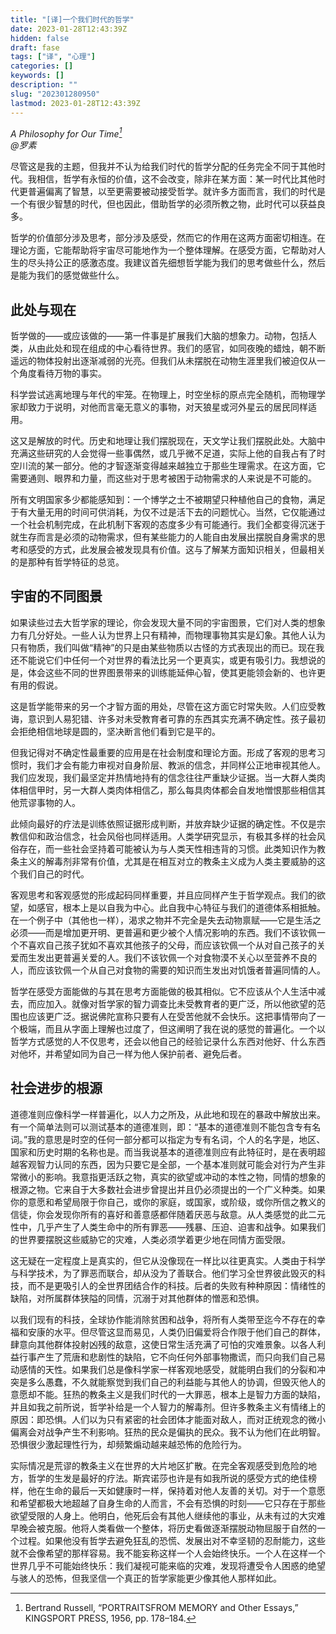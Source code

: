 ```yaml
---
title: "[译]一个我们时代的哲学"
date: 2023-01-28T12:43:39Z
hidden: false
draft: fase
tags: ["译", "心理"]
categories: []
keywords: []
description: ""
slug: "202301280950"
lastmod: 2023-01-28T12:43:39Z
---
```


*A Philosophy for Our Time[^1]<br>
@罗素*

尽管这是我的主题，但我并不认为给我们时代的哲学分配的任务完全不同于其他时代。我相信，哲学有永恒的价值，这不会改变，除非在某方面：某一时代比其他时代更普遍偏离了智慧，以至更需要被动接受哲学。就许多方面而言，我们的时代是一个有很少智慧的时代，但也因此，借助哲学的必须所教之物，此时代可以获益良多。

哲学的价值部分涉及思考，部分涉及感受，然而它的作用在这两方面密切相连。在理论方面，它能帮助将宇宙尽可能地作为一个整体理解。在感受方面，它帮助对人生的尽头持公正的感激态度。我建议首先细想哲学能为我们的思考做些什么，然后是能为我们的感觉做些什么。

## 此处与现在

哲学做的——或应该做的——第一件事是扩展我们大脑的想象力。动物，包括人类，从由此处和现在组成的中心看待世界。我们的感官，如同夜晚的蜡烛，朝不断遥远的物体投射出逐渐减弱的光亮。但我们从未摆脱在动物生涯里我们被迫仅从一个角度看待万物的事实。

科学尝试逃离地理与年代的牢笼。在物理上，时空坐标的原点完全随机，而物理学家却致力于说明，对他而言毫无意义的事物，对天狼星或河外星云的居民同样适用。

这又是解放的时代。历史和地理让我们摆脱现在，天文学让我们摆脱此处。大脑中充满这些研究的人会觉得一些事偶然，或几乎微不足道，实际上他的自我占有了时空川流的某一部分。他的才智逐渐变得越来越独立于那些生理需求。在这方面，它需要通则、眼界和力量，而这些对于思考被困于动物需求的人来说是不可能的。

所有文明国家多少都能感知到：一个博学之士不被期望只种植他自己的食物，满足于有大量无用的时间可供消耗，为仅不过是活下去的问题忧心。当然，它仅能通过一个社会机制完成，在此机制下客观的态度多少有可能通行。我们全都变得沉迷于就生存而言是必须的动物需求，但有某些能力的人能自由发展出摆脱自身需求的思考和感受的方式，此发展会被发现具有价值。这与了解某方面知识相关，但最相关的是那种有哲学特征的总览。

## 宇宙的不同图景

如果读些过去大哲学家的理论，你会发现大量不同的宇宙图景，它们对人类的想象力有几分好处。一些人认为世界上只有精神，而物理事物其实是幻象。其他人认为只有物质，我们叫做“精神”的只是由某些物质以古怪的方式表现出的而已。现在我还不能说它们中任何一个对世界的看法比另一个更真实，或更有吸引力。我想说的是，体会这些不同的世界图景带来的训练能延伸心智，使其更能领会新的、也许更有用的假说。

这是哲学能带来的另一个才智方面的用处，尽管在这方面它时常失败。人们应受教诲，意识到人易犯错、许多对未受教育者可靠的东西其实充满不确定性。孩子最初会拒绝相信地球是圆的，坚决断言他们看到它是平的。

但我记得对不确定性最重要的应用是在社会制度和理论方面。形成了客观的思考习惯时，我们才会有能力审视对自身阶层、教派的信念，并同样公正地审视其他人。我们应发现，我们最坚定并热情地持有的信念往往严重缺少证据。当一大群人类肉体相信甲时，另一大群人类肉体相信乙，那么每具肉体都会自发地憎恨那些相信其他荒谬事物的人。

此倾向最好的疗法是训练依照证据形成判断，并放弃缺少证据的确定性。不仅是宗教信仰和政治信念，社会风俗也同样适用。人类学研究显示，有极其多样的社会风俗存在，而一些社会坚持着可能被认为与人类天性相违背的习惯。此类知识作为教条主义的解毒剂非常有价值，尤其是在相互对立的教条主义成为人类主要威胁的这个我们自己的时代。

客观思考和客观感觉的形成起码同样重要，并且应同样产生于哲学观点。我们的欲望，如感官，根本上是以自我为中心。此自我中心特征与我们的道德体系相抵触。在一个例子中（其他也一样），渴求之物并不完全是失去动物禀赋——它是生活之必须——而是增加更开明、更普遍和更少被个人情况影响的东西。我们不该钦佩一个不喜欢自己孩子犹如不喜欢其他孩子的父母，而应该钦佩一个从对自己孩子的关爱而生发出更普遍关爱的人。我们不该钦佩一个对食物漠不关心以至营养不良的人，而应该钦佩一个从自己对食物的需要的知识而生发出对饥饿者普遍同情的人。

哲学在感受方面能做的与其在思考方面能做的极其相似。它不应该从个人生活中减去，而应加入。就像对哲学家的智力调查比未受教育者的更广泛，所以他欲望的范围也应该更广泛。据说佛陀宣称只要有人在受苦他就不会快乐。这把事情带向了一个极端，而且从字面上理解也过度了，但这阐明了我在说的感觉的普遍化。一个以哲学方式感觉的人不仅思考，还会以他自己的经验记录什么东西对他好、什么东西对他坏，并希望如同为自己一样为他人保护前者、避免后者。

## 社会进步的根源

道德准则应像科学一样普遍化，以人力之所及，从此地和现在的暴政中解放出来。有一个简单法则可以测试基本的道德准则，即：“基本的道德准则不能包含专有名词。”我的意思是时空的任何一部分都可以指定为专有名词，个人的名字是，地区、国家和历史时期的名称也是。而当我说基本的道德准则应有此特征时，是在表明超越客观智力认同的东西，因为只要它是全部，一个基本准则就可能会对行为产生非常微小的影响。我意指更活跃之物，真实的欲望或冲动的本性之物，同情的想象的根源之物。它来自于大多数社会进步曾提出并且仍必须提出的一个广义种类。如果你的意愿和希望局限于你自己，或你的家庭，或国家，或阶级，或你所信之教义的信徒，你会发现你所有的喜好和善意感都伴随着厌恶与敌意。从人类感觉的此二元性中，几乎产生了人类生命中的所有罪恶——残暴、压迫、迫害和战争。如果我们的世界要摆脱这些威胁它的灾难，人类必须学着更少地在同情方面受限。

这无疑在一定程度上是真实的，但它从没像现在一样比以往更真实。人类由于科学与科学技术，为了罪恶而联合，却从没为了善联合。他们学习全世界彼此毁灭的科技，而不是更吸引人的全世界团结合作的科技。后者的失败有种种原因：情绪性的缺陷，对所属群体狭隘的同情，沉溺于对其他群体的憎恶和恐惧。

以我们现有的科技，全球协作能消除贫困和战争，将所有人类带至迄今不存在的幸福和安康的水平。但尽管这显而易见，人类仍旧偏爱将合作限于他们自己的群体，肆意向其他群体投射凶残的敌意，这使日常生活充满了可怕的灾难景象。以各人利益行事产生了荒唐和悲剧性的缺陷，它不向任何外部事物撒谎，而只向我们自己易动感情的天性。如果我们总是像科学家一样客观地感受，就能明白我们的分裂和冲突是多么愚蠢，不久就能察觉到我们自己的利益能与其他人的协调，但毁灭他人的意愿却不能。狂热的教条主义是我们时代的一大罪恶，根本上是智力方面的缺陷，并且如我之前所说，哲学补给是一个人智力的解毒剂。但许多教条主义有情绪上的原因：即恐惧。人们以为只有紧密的社会团体才能面对敌人，而对正统观念的微小偏离会对战争产生不利影响。狂热的民众是偏执的民众。我不认为他们在此明智。恐惧很少激起理性行为，却频繁煽动越来越恐怖的危险行为。

实际情况是荒谬的教条主义在世界的大片地区扩散。在完全客观感受到危险的地方，哲学的生发是最好的疗法。斯宾诺莎也许是有如我所说的感受方式的绝佳榜样，他在生命的最后一天如健康时一样，保持着对他人友善的关切。对于一个意愿和希望都极大地超越了自身生命的人而言，不会有恐惧的时刻——它只存在于那些欲望受限的人身上。他明白，他死后会有其他人继续他的事业，从未有过的大灾难早晚会被克服。他将人类看做一个整体，将历史看做逐渐摆脱动物屈服于自然的一个过程。如果他没有哲学去避免狂乱的恐慌、发展出对不幸坚韧的忍耐能力，这些就不会像希望的那样容易。我不能妄称这样一个人会始终快乐。一个人在这样一个世界几乎不可能始终快乐：我们凝视可能来临的灾难，发现将遭受令人困惑的绝望与骇人的恐怖，但我坚信一个真正的哲学家能更少像其他人那样如此。

[^1]: Bertrand Russell, “PORTRAITSFROM MEMORY and Other Essays,” KINGSPORT PRESS, 1956, pp. 178–184.